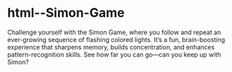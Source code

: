 # html--Simon-Game
Challenge yourself with the Simon Game, where you follow and repeat an ever-growing sequence of flashing colored lights. It’s a fun, brain-boosting experience that sharpens memory, builds concentration, and enhances pattern-recognition skills. See how far you can go—can you keep up with Simon?
